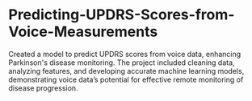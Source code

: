 # Predicting-UPDRS-Scores-from-Voice-Measurements
Created a model to predict UPDRS scores from voice data, enhancing Parkinson's disease monitoring. The project included cleaning data, analyzing features, and developing accurate machine learning models, demonstrating voice data’s potential for effective remote monitoring of disease progression.
